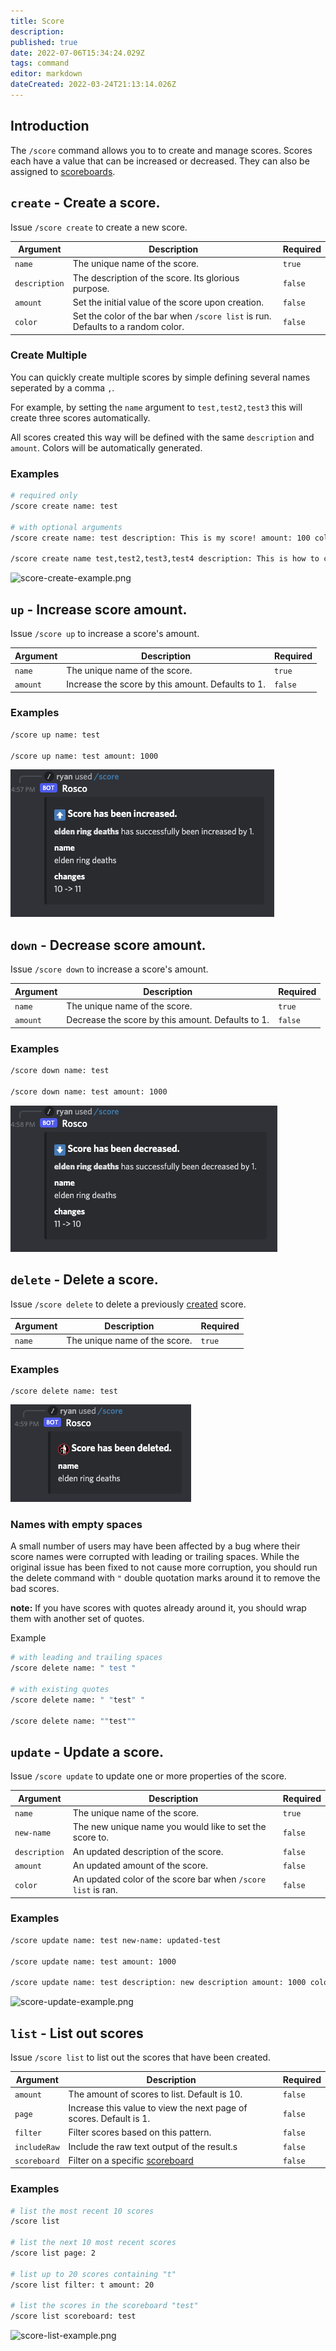 ```yaml
---
title: Score
description: 
published: true
date: 2022-07-06T15:34:24.029Z
tags: command
editor: markdown
dateCreated: 2022-03-24T21:13:14.026Z
---
```


## Introduction

The `/score` command allows you to to create and manage scores. Scores each have a value that can be increased or decreased. They can also be assigned to [scoreboards](/commands/scoreboards).

## `create` - Create a score.

Issue `/score create` to create a new score.

| Argument | Description | Required |
|----------|-------------|----------|
| `name` | The unique name of the score. | `true` |
| `description` | The description of the score. Its glorious purpose. | `false` |
| `amount` | Set the initial value of the score upon creation. | `false` |
| `color` | Set the color of the bar when `/score list` is run. Defaults to a random color. | `false` |

### Create Multiple

You can quickly create multiple scores by simple defining several names seperated by a comma `,`. 

For example, by setting the `name` argument to `test,test2,test3` this will create three scores automatically.

All scores created this way will be defined with the same `description` and `amount`. Colors will be automatically generated.

### Examples

``` bash
# required only
/score create name: test

# with optional arguments
/score create name: test description: This is my score! amount: 100 color: #000000

/score create name test,test2,test3,test4 description: This is how to create multiple! amount: 10
```

![score-create-example.png](/score-create-example.png)

## `up` - Increase score amount.

Issue `/score up` to increase a score's amount.

| Argument | Description | Required |
|----------|-------------|----------|
| `name` | The unique name of the score. | `true` |
| `amount` | Increase the score by this amount. Defaults to 1. | `false` |

### Examples

``` bash
/score up name: test

/score up name: test amount: 1000
```

![score-up-example.png](/score-up-example.png)

## `down` - Decrease score amount.

Issue `/score down` to increase a score's amount.

| Argument | Description | Required |
|----------|-------------|----------|
| `name` | The unique name of the score. | `true` |
| `amount` | Decrease the score by this amount. Defaults to 1. | `false` |

### Examples

``` bash
/score down name: test

/score down name: test amount: 1000
```

![score-down-example.png](/score-down-example.png)

## `delete` - Delete a score.

Issue `/score delete` to delete a previously [created](/commands/score#create-create-a-score) score.

| Argument | Description | Required |
|----------|-------------|----------|
| `name` | The unique name of the score. | `true` |

### Examples

```
/score delete name: test
```

![score-delete-example.png](/score-delete-example.png)

### Names with empty spaces 

A small number of users may have been affected by a bug where their score names were corrupted with leading or trailing spaces. While the original issue has been fixed to not cause more corruption, you should run the delete command with `"` double quotation marks around it to remove the bad scores.

**note:** If you have scores with quotes already around it, you should wrap them with another set of quotes.

Example

``` bash
# with leading and trailing spaces
/score delete name: " test "

# with existing quotes
/score delete name: " "test" "

/score delete name: ""test""
```

## `update` - Update a score.

Issue `/score update` to update one or more properties of the score.

| Argument | Description | Required |
|----------|-------------|----------|
| `name` | The unique name of the score. | `true` |
| `new-name` | The new unique name you would like to set the score to. | `false` |
| `description` | An updated description of the score. | `false` |
| `amount` | An updated amount of the score. | `false` |
| `color` | An updated color of the score bar when `/score list` is ran. | `false` |

### Examples

``` bash
/score update name: test new-name: updated-test

/score update name: test amount: 1000

/score update name: test description: new description amount: 1000 color: #FFFFF
```

![score-update-example.png](/score-update-example.png)

## `list` - List out scores

Issue `/score list` to list out the scores that have been created.

| Argument | Description | Required |
|----------|-------------|----------|
| `amount` | The amount of scores to list. Default is 10. | `false` |
| `page`   | Increase this value to view the next page of scores. Default is 1. | `false` |
| `filter` | Filter scores based on this pattern. | `false` |
| `includeRaw` | Include the raw text output of the result.s | `false` |
| `scoreboard` | Filter on a specific [scoreboard](/commands/scoreboard) | `false` |

### Examples

``` bash
# list the most recent 10 scores
/score list

# list the next 10 most recent scores
/score list page: 2

# list up to 20 scores containing "t"
/score list filter: t amount: 20

# list the scores in the scoreboard "test"
/score list scoreboard: test
```

![score-list-example.png](/score-list-example.png)







































